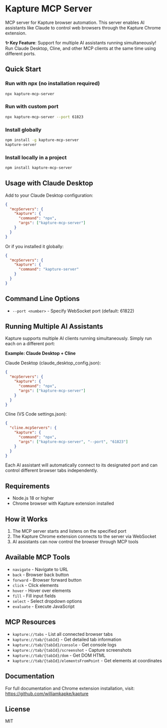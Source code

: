 # Kapture MCP Server

MCP server for Kapture browser automation. This server enables AI assistants like Claude to control web browsers through the Kapture Chrome extension.

**✨ Key Feature**: Support for multiple AI assistants running simultaneously! Run Claude Desktop, Cline, and other MCP clients at the same time using different ports.

## Quick Start

### Run with npx (no installation required)

```bash
npx kapture-mcp-server
```

### Run with custom port

```bash
npx kapture-mcp-server --port 61823
```

### Install globally

```bash
npm install -g kapture-mcp-server
kapture-server
```

### Install locally in a project

```bash
npm install kapture-mcp-server
```

## Usage with Claude Desktop

Add to your Claude Desktop configuration:

```json
{
  "mcpServers": {
    "kapture": {
      "command": "npx",
      "args": ["kapture-mcp-server"]
    }
  }
}
```

Or if you installed it globally:

```json
{
  "mcpServers": {
    "kapture": {
      "command": "kapture-server"
    }
  }
}
```

## Command Line Options

- `--port <number>` - Specify WebSocket port (default: 61822)

## Running Multiple AI Assistants

Kapture supports multiple AI clients running simultaneously. Simply run each on a different port:

**Example: Claude Desktop + Cline**

Claude Desktop (claude_desktop_config.json):
```json
{
  "mcpServers": {
    "kapture": {
      "command": "npx",
      "args": ["kapture-mcp-server"]
    }
  }
}
```

Cline (VS Code settings.json):
```json
{
  "cline.mcpServers": {
    "kapture": {
      "command": "npx",
      "args": ["kapture-mcp-server", "--port", "61823"]
    }
  }
}
```

Each AI assistant will automatically connect to its designated port and can control different browser tabs independently.

## Requirements

- Node.js 18 or higher
- Chrome browser with Kapture extension installed

## How it Works

1. The MCP server starts and listens on the specified port
2. The Kapture Chrome extension connects to the server via WebSocket
3. AI assistants can now control the browser through MCP tools

## Available MCP Tools

- `navigate` - Navigate to URL
- `back` - Browser back button
- `forward` - Browser forward button
- `click` - Click elements
- `hover` - Hover over elements
- `fill` - Fill input fields
- `select` - Select dropdown options
- `evaluate` - Execute JavaScript

## MCP Resources

- `kapture://tabs` - List all connected browser tabs
- `kapture://tab/{tabId}` - Get detailed tab information
- `kapture://tab/{tabId}/console` - Get console logs
- `kapture://tab/{tabId}/screenshot` - Capture screenshots
- `kapture://tab/{tabId}/dom` - Get DOM HTML
- `kapture://tab/{tabId}/elementsFromPoint` - Get elements at coordinates

## Documentation

For full documentation and Chrome extension installation, visit:
https://github.com/williamkapke/kapture

## License

MIT